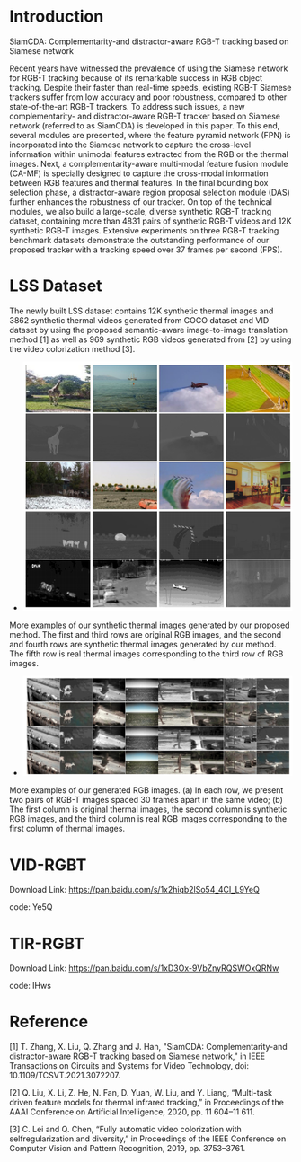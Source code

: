 # Introduction
SiamCDA: Complementarity-and distractor-aware RGB-T tracking based on Siamese network

Recent years have witnessed the prevalence of using the Siamese network for RGB-T tracking because of its remarkable success in RGB object tracking. Despite their faster than real-time speeds, existing RGB-T Siamese trackers suffer from low accuracy and poor robustness, compared to other state-of-the-art RGB-T trackers. To address such issues, a new complementarity- and distractor-aware RGB-T tracker based on Siamese network (referred to as SiamCDA) is developed in this paper. To this end, several modules are presented, where the feature pyramid network (FPN) is incorporated into the Siamese network to capture the cross-level information within unimodal features extracted from the RGB or the thermal images. Next, a complementarity-aware multi-modal feature fusion module (CA-MF) is specially designed to capture the cross-modal information between RGB features and thermal features. In the final bounding box selection phase, a distractor-aware region proposal selection module (DAS) further enhances the robustness of our tracker. On top of the technical modules, we also build a large-scale, diverse synthetic RGB-T tracking dataset, containing more than 4831 pairs of synthetic RGB-T videos and 12K synthetic RGB-T images. Extensive experiments on three RGB-T tracking benchmark datasets demonstrate the outstanding performance of our proposed tracker with a tracking speed over 37 frames per second (FPS).

# LSS Dataset
The newly built LSS dataset contains 12K synthetic thermal images and 3862 synthetic thermal videos generated from COCO dataset and VID dataset by using the proposed semantic-aware image-to-image translation method [1] as well as 969 synthetic RGB videos generated from [2] by using the video colorization method [3].

- ![1.png](1.png) 

More examples of our synthetic thermal images generated by our proposed method. The first and third rows are original RGB images, and the second and fourth rows are synthetic thermal images generated by our method. The fifth row is real thermal images corresponding to the third row of RGB images.

- ![2.png](2.png) 

More examples of our generated RGB images. (a) In each row, we present two pairs of RGB-T images spaced 30 frames apart in the same video; (b) The first column is original thermal images, the second column is synthetic RGB images, and the third column is real RGB images corresponding to the first column of thermal images.

# VID-RGBT
Download Link: https://pan.baidu.com/s/1x2hiqb2lSo54_4CI_L9YeQ

code: Ye5Q 

# TIR-RGBT
Download Link: https://pan.baidu.com/s/1xD3Ox-9VbZnyRQSWOxQRNw

code: IHws 

# Reference

[1] T. Zhang, X. Liu, Q. Zhang and J. Han, "SiamCDA: Complementarity-and distractor-aware RGB-T tracking based on Siamese network," in IEEE Transactions on Circuits and Systems for Video Technology, doi: 10.1109/TCSVT.2021.3072207.

[2] Q. Liu, X. Li, Z. He, N. Fan, D. Yuan, W. Liu, and Y. Liang, “Multi-task driven feature models for thermal infrared tracking,” in Proceedings of the AAAI Conference on Artificial Intelligence, 2020, pp. 11 604–11 611.

[3] C. Lei and Q. Chen, “Fully automatic video colorization with selfregularization and diversity,” in Proceedings of the IEEE Conference
on Computer Vision and Pattern Recognition, 2019, pp. 3753–3761.
